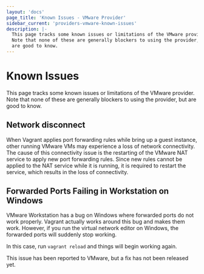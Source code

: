 ```yaml
---
layout: 'docs'
page_title: 'Known Issues - VMware Provider'
sidebar_current: 'providers-vmware-known-issues'
description: |-
  This page tracks some known issues or limitations of the VMware provider.
  Note that none of these are generally blockers to using the provider, but
  are good to know.
---
```


# Known Issues

This page tracks some known issues or limitations of the VMware provider.
Note that none of these are generally blockers to using the provider, but
are good to know.

## Network disconnect

When Vagrant applies port forwarding rules while bring up a guest instance,
other running VMware VMs may experience a loss of network connectivity. The
cause of this connectivity issue is the restarting of the VMware NAT service
to apply new port forwarding rules. Since new rules cannot be applied to the
NAT service while it is running, it is required to restart the service, which
results in the loss of connectivity.

## Forwarded Ports Failing in Workstation on Windows

VMware Workstation has a bug on Windows where forwarded ports do not work
properly. Vagrant actually works around this bug and makes them work. However,
if you run the virtual network editor on Windows, the forwarded ports will
suddenly stop working.

In this case, run `vagrant reload` and things will begin working again.

This issue has been reported to VMware, but a fix has not been released yet.
